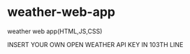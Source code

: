 # weather-web-app
weather web app(HTML,JS,CSS)


INSERT YOUR OWN OPEN WEATHER API KEY IN 103TH LINE
